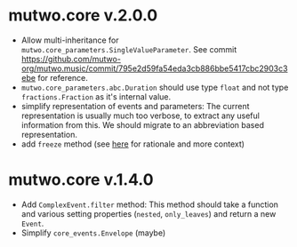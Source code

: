 # mutwo.core v.2.0.0

- Allow multi-inheritance for `mutwo.core_parameters.SingleValueParameter`. See commit https://github.com/mutwo-org/mutwo.music/commit/795e2d59fa54eda3cb886bbe5417cbc2903c3ebe for reference.
- `mutwo.core_parameters.abc.Duration` should use type `float` and not type `fractions.Fraction` as it's internal value.
- simplify representation of events and parameters: The current representation is usually much too verbose, to extract any useful information from this. We should migrate to an abbreviation based representation.
- add `freeze` method (see [here](https://github.com/mutwo-org/mutwo.core/blob/05711a7/mutwo/core_converters/tempos.py#L128-L133) for rationale and more context)


# mutwo.core v.1.4.0

- Add `ComplexEvent.filter` method: This method should take a function and various setting properties (`nested`, `only_leaves`) and return a new `Event`.
- Simplify `core_events.Envelope` (maybe)


